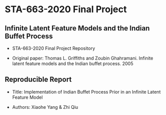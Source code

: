 # STA-663-2020 Final Project

## Infinite Latent Feature Models and the Indian Buffet Process

- STA-663-2020 Final Project Repository

- Original paper: Thomas L. Griffiths and Zoubin Ghahramani. Infinite latent feature models and the Indian buffet process. 2005

## Reproducible Report

- Title: Implementation of Indian Buffet Process Prior in an Infinite Latent Feature Model

- Authors: Xiaohe Yang & Zhi Qiu

